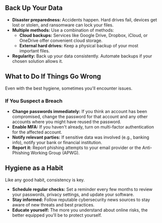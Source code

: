 
## **Back Up Your Data**

- **Disaster preparedness:** Accidents happen. Hard drives fail, devices get lost or stolen, and ransomware can lock your files.
- **Multiple methods:** Use a combination of methods:
    - **Cloud backups:** Services like Google Drive, Dropbox, iCloud, or OneDrive offer convenient cloud storage.
    - **External hard drives:** Keep a physical backup of your most important files.
- **Regularity:** Back up your data consistently. Automate backups if your chosen solution allows it.

## **What to Do If Things Go Wrong**

Even with the best hygiene, sometimes you'll encounter issues.

### If You Suspect a Breach

- **Change passwords immediately:** If you think an account has been compromised, change the password for that account and any other accounts where you might have reused the password.
- **Enable MFA:** If you haven't already, turn on multi-factor authentication for the affected account.
- **Notify relevant parties:** If sensitive data was involved (e.g., banking info), notify your bank or financial institution.
- **Report it:** Report phishing attempts to your email provider or the Anti-Phishing Working Group (APWG).

## **Hygiene as a Habit**

Like any good habit, consistency is key.

- **Schedule regular checks:** Set a reminder every few months to review your passwords, privacy settings, and update your software.
- **Stay informed:** Follow reputable cybersecurity news sources to stay aware of new threats and best practices.
- **Educate yourself:** The more you understand about online risks, the better equipped you'll be to protect yourself.